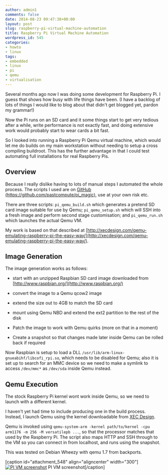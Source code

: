 ```yaml
---
author: admin1
comments: false
date: 2014-08-23 09:47:38+00:00
layout: post
slug: raspberry-pi-virtual-machine-automation
title: Raspberry Pi Virtual Machine Automation
wordpress_id: 545
categories:
- howto
- linux
tags:
- embedded
- linux
- pi
- qemu
- virtualisation
---
```


Several months ago now I was doing some development for Raspberry Pi. I guess that shows how busy with life things have been. (I have a backlog of lots of things I would like to blog about that didn't get blogged yet, pardon my grammar!)

Now the Pi runs on an SD card and it some things start to get very tedious after a while, write performance is not exactly fast, and doing extensive work would probably start to wear cards a bit fast.

So I looked into running a Raspberry Pi Qemu virtual machine, which would let me do builds on my main workstation without needing to setup a cross compiling buildroot. This has the further advantage in that I could test automating full installations for real Raspberry Pis.


## Overview


Because I really dislike having to lots of manual steps I automated the whole process. The scripts I used are on [GitHub (https://github.com/pastcompute/pi_magic)](https://github.com/pastcompute/pi_magic), use at your own risk etc.

There are three scripts: `pi_qemu_build.sh` which generates a pretend SD card image suitable for use by Qemu; `pi_qemu_setup.sh` which will SSH into a fresh image and perform second stage customisation; and `pi_qemu_run.sh` which launches the actual Qemu VM.

My work is based on that described at [http://xecdesign.com/qemu-emulating-raspberry-pi-the-easy-way/](http://xecdesign.com/qemu-emulating-raspberry-pi-the-easy-way/).


## Image Generation


The image generation works as follows:



	
  * start with an unzipped Raspbian SD card image downloaded from [http://www.raspbian.org/](http://www.raspbian.org/)

	
  * convert the image to a Qemu qcow2 image

	
  * extend the size out to 4GB to match the SD card

	
  * mount using Qemu NBD and extend the ext2 partition to the rest of the disk

	
  * Patch the image to work with Qemu quirks (more on that in a moment)

	
  * Create a snapshot so that changes made later inside Qemu can be rolled back if required


Now Raspbian is setup to load a DLL `/usr/lib/arm-linux-gnueabihf/libcofi_rpi.so`, which needs to be disabled for Qemu; also it is set up to search for an MMC device so we need to make a symlink to access `/dev/mmc*` as `/dev/sda` inside Qemu instead.


## Qemu Execution


The stock Raspberry Pi kernel wont work inside Qemu, so we need to launch with a different kernel.

I haven't yet had time to include producing one in the build process.  Instead, I launch Qemu using the kernel downloadable from [XEC Design](http://xecdesign.com/qemu-emulating-raspberry-pi-the-easy-way/).

Qemu is invoked using `qemu-system-arm -kernel path/to/kernel -cpu arm1176 -m 256 -M versatilepb ...`, so that the processor matches that used by the Raspberry Pi. The script also maps HTTP and SSH through to the VM so you can connect in from localhost, and runs using the snapshot.

This was tested on Debian Wheezy with qemu 1.7 from backports.

[caption id="attachment_548" align="aligncenter" width="300"][![PI VM screenshot](http://blog.oldcomputerjunk.net/wp-content/uploads/2014/08/pivm-300x233.png)](http://blog.oldcomputerjunk.net/wp-content/uploads/2014/08/pivm.png) PI VM screenshot[/caption]

